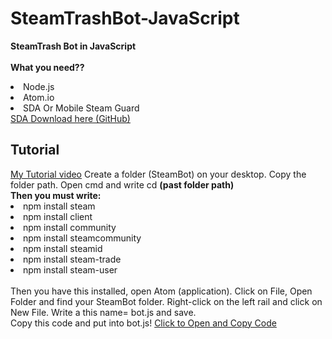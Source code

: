 # SteamTrashBot-JavaScript

<b>SteamTrash Bot in JavaScript</b><br />
<br />
<b>What you need??</b><br />
<li>Node.js</li>
<li>Atom.io</li>
<li>SDA Or Mobile Steam Guard</li>
<a href="https://github.com/Jessecar96/SteamDesktopAuthenticator">SDA Download here (GitHub)</a>
<h2>Tutorial</h2>
<a href="https://www.youtube.com/watch?v=sRAvQVf33Xo">My Tutorial video</a>
Create a folder (SteamBot) on your desktop. Copy the folder path. Open cmd and write cd <b>(past folder path)</b><br />
<b>Then you must write:</b><br />
<li>npm install steam</li>
<li>npm install client</li>
<li>npm install community</li>
<li>npm install steamcommunity</li>
<li>npm install steamid</li>
<li>npm install steam-trade</li>
<li>npm install steam-user</li>
<br />
Then you have this installed, open Atom (application). Click on File, Open Folder and find your SteamBot folder. 
Right-click on the left rail and click on New File. Write a this name= bot.js and save.<br />
Copy this code and put into bot.js! <a href="http://pastebin.com/WTVEsSz7">Click to Open and Copy Code</a>
